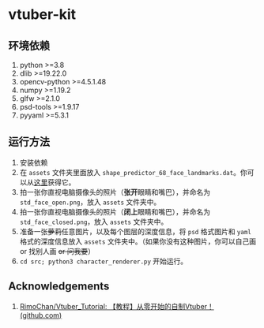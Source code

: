 # vtuber-kit

## 环境依赖

1. python >=3.8
2. dlib >=19.22.0
3. opencv-python >=4.5.1.48
4. numpy >=1.19.2
5. glfw >=2.1.0
6. psd-tools >=1.9.17
7. pyyaml >=5.3.1

## 运行方法

1. 安装依赖
2. 在 `assets` 文件夹里面放入 `shape_predictor_68_face_landmarks.dat`。你可以从[这里](http://dlib.net/files/shape_predictor_68_face_landmarks.dat.bz2)获得它。
3. 拍一张你直视电脑摄像头的照片（**张开**眼睛和嘴巴），并命名为 `std_face_open.png`，放入 `assets` 文件夹中。
4. 拍一张你直视电脑摄像头的照片（**闭上**眼睛和嘴巴），并命名为 `std_face_closed.png`，放入 `assets` 文件夹中。
5. 准备一张~~萝莉~~任意图片，以及每个图层的深度信息，将 `psd` 格式图片和 `yaml` 格式的深度信息放入 `assets` 文件夹中。（如果你没有这种图片，你可以自己画 or 找别人画 ~~or 问我要~~）
6. `cd src; python3 character_renderer.py` 开始运行。

## Acknowledgements

1. [RimoChan/Vtuber_Tutorial: 【教程】从零开始的自制Vtuber！ (github.com)](https://github.com/RimoChan/Vtuber_Tutorial)


